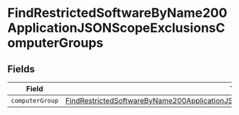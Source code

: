 # FindRestrictedSoftwareByName200ApplicationJSONScopeExclusionsComputerGroups


## Fields

| Field                                                                                                                                                                                                           | Type                                                                                                                                                                                                            | Required                                                                                                                                                                                                        | Description                                                                                                                                                                                                     |
| --------------------------------------------------------------------------------------------------------------------------------------------------------------------------------------------------------------- | --------------------------------------------------------------------------------------------------------------------------------------------------------------------------------------------------------------- | --------------------------------------------------------------------------------------------------------------------------------------------------------------------------------------------------------------- | --------------------------------------------------------------------------------------------------------------------------------------------------------------------------------------------------------------- |
| `computerGroup`                                                                                                                                                                                                 | [FindRestrictedSoftwareByName200ApplicationJSONScopeExclusionsComputerGroupsComputerGroup](../../models/operations/findrestrictedsoftwarebyname200applicationjsonscopeexclusionscomputergroupscomputergroup.md) | :heavy_minus_sign:                                                                                                                                                                                              | N/A                                                                                                                                                                                                             |